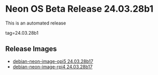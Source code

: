 # Neon OS Beta Release 24.03.28b1
This is an automated release

tag=24.03.28b1

## Release Images
- [debian-neon-image-opi5 24.03.28b17](https://2222.us/app/files/neon_images/core/opi5/dev/debian-neon-image-opi5_2024-03-28_16_59.img.xz)
- [debian-neon-image-rpi4 24.03.28b17](https://2222.us/app/files/neon_images/core/rpi4/dev/debian-neon-image-rpi4_2024-03-28_16_59.img.xz)
